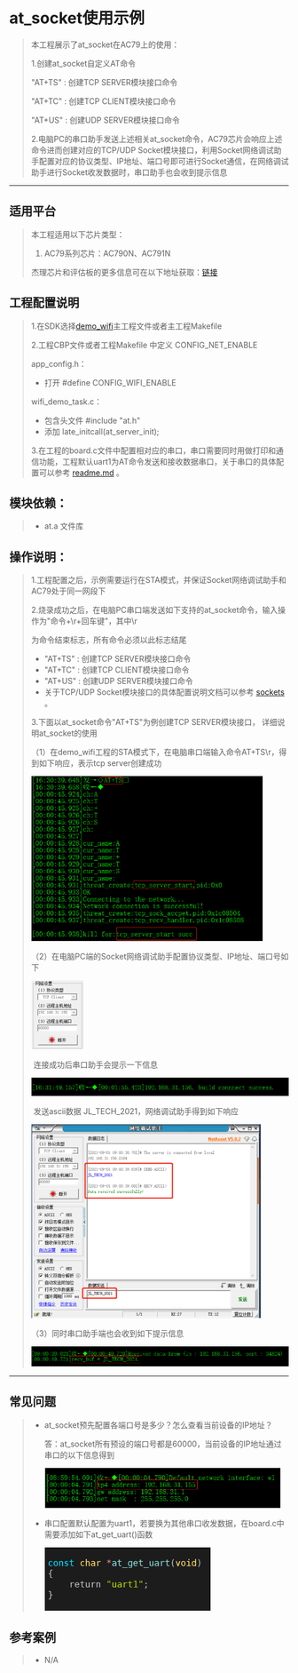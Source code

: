 # at_socket使用示例

> 本工程展示了at_socket在AC79上的使用：
>
> 1.创建at_socket自定义AT命令
>
> "AT+TS" : 创建TCP SERVER模块接口命令
>
> "AT+TC" : 创建TCP CLIENT模块接口命令
>
> "AT+US" : 创建UDP SERVER模块接口命令
>
> 2.电脑PC的串口助手发送上述相关at_socket命令，AC79芯片会响应上述命令进而创建对应的TCP/UDP Socket模块接口，利用Socket网络调试助手配置对应的协议类型、IP地址、端口号即可进行Socket通信，在网络调试助手进行Socket收发数据时，串口助手也会收到提示信息

---

## 适用平台

> 本工程适用以下芯片类型：
> 1. AC79系列芯片：AC790N、AC791N
>
> 杰理芯片和评估板的更多信息可在以下地址获取：[链接](https://shop321455197.taobao.com/?spm=a230r.7195193.1997079397.2.2a6d391d3n5udo)
>

## 工程配置说明

> 1.在SDK选择[demo_wifi](../../../../../apps/demo/demo_wifi/board)主工程文件或者主工程Makefile
>
> 2.工程CBP文件或者工程Makefile 中定义 CONFIG_NET_ENABLE
>
> app_config.h：
>
> * 打开 #define CONFIG_WIFI_ENABLE
>
> wifi_demo_task.c：
>
> - 包含头文件 #include "at.h"
> - 添加 late_initcall(at_server_init);
>
> 3.在工程的board.c文件中配置相对应的串口，串口需要同时用做打印和通信功能，工程默认uart1为AT命令发送和接收数据串口，关于串口的具体配置可以参考 [readme.md](..\..\uart\readme.md) 。

## 模块依赖：

> - at.a 文件库
>

## 操作说明：

> 1.工程配置之后，示例需要运行在STA模式，并保证Socket网络调试助手和AC79处于同一网段下
>
> 2.烧录成功之后，在电脑PC串口端发送如下支持的at_socket命令，输入操作为"命令+\r+回车键"，其中\r
>
> 为命令结束标志，所有命令必须以此标志结尾
>
> - "AT+TS" : 创建TCP SERVER模块接口命令
> - "AT+TC" : 创建TCP CLIENT模块接口命令
> - "AT+US" : 创建UDP SERVER模块接口命令
> - 关于TCP/UDP Socket模块接口的具体配置说明文档可以参考 [sockets](..\..\sockets) 。
>
> 3.下面以at_socket命令"AT+TS"为例创建TCP SERVER模块接口， 详细说明at_socket的使用
>
> （1）在demo_wifi工程的STA模式下，在电脑串口端输入命令AT+TS\r，得到如下响应，表示tcp server创建成功
>
> <img src=".\1.png" alt="image-20210819134036" style="zoom:60%;" >
>
> （2）在电脑PC端的Socket网络调试助手配置协议类型、IP地址、端口号如下
>
> <img src=".\4.png" alt="image-20210819134036" style="zoom:50%;" >
>
> ​          连接成功后串口助手会提示一下信息
>
> <img src=".\3.png" alt="image-20210819134036" style="zoom:60%;" >
>
> ​          发送ascii数据 JL_TECH_2021，网络调试助手得到如下响应
>
> <img src=".\5.png" alt="image-20210819134036" style="zoom:50%;" >
>
> （3）同时串口助手端也会收到如下提示信息
>
> <img src=".\6.png" alt="image-20210819134036" style="zoom:60%;" >

---

## 常见问题

> * at_socket预先配置各端口号是多少？怎么查看当前设备的IP地址？
>
>   答：at_socket所有预设的端口号都是60000，当前设备的IP地址通过串口的以下信息得到
>
>   <img src=".\7.png" alt="image-20210819134036" style="zoom:60%;" >
>
> * 串口配置默认配置为uart1，若要换为其他串口收发数据，在board.c中需要添加如下at_get_uart()函数
>
>   <img src=".\2.png" alt="image-20210819134036" style="zoom:60%;" >
>

## 参考案例

> * N/A
>
>   